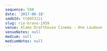 ```yaml
---
sequence: 598
date: '2017-06-18'
imdbId: tt0053221
slug: rio-bravo-1959
venue: Alamo Drafthouse Cinema - One Loudoun
venueNotes: null
medium: null
mediumNotes: null
---
```


